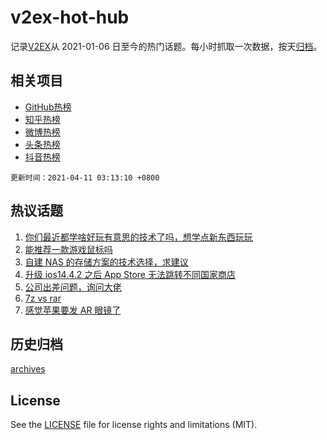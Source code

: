 # v2ex-hot-hub

 记录[V2EX](https://www.v2ex.com/)从 2021-01-06 日至今的热门话题。每小时抓取一次数据，按天[归档](archives)。
 
 ## 相关项目

- [GitHub热榜](https://github.com/lonnyzhang423/github-hot-hub)
- [知乎热榜](https://github.com/lonnyzhang423/zhihu-hot-hub)
- [微博热榜](https://github.com/lonnyzhang423/weibo-hot-hub)
- [头条热榜](https://github.com/lonnyzhang423/toutiao-hot-hub)
- [抖音热榜](https://github.com/lonnyzhang423/douyin-hot-hub)


 `更新时间：2021-04-11 03:13:10 +0800`

## 热议话题

1. [你们最近都学啥好玩有意思的技术了吗，想学点新东西玩玩](https://www.v2ex.com/t/769636)
1. [能推荐一款游戏鼠标吗](https://www.v2ex.com/t/769625)
1. [自建 NAS 的存储方案的技术选择，求建议](https://www.v2ex.com/t/769653)
1. [升级 ios14.4.2 之后 App Store 无法跳转不同国家商店](https://www.v2ex.com/t/769676)
1. [公司出差问题，询问大佬](https://www.v2ex.com/t/769691)
1. [7z vs rar](https://www.v2ex.com/t/769735)
1. [感觉苹果要发 AR 眼镜了](https://www.v2ex.com/t/769664)

## 历史归档

[archives](archives)

## License

See the [LICENSE](LICENSE) file for license rights and limitations (MIT).
